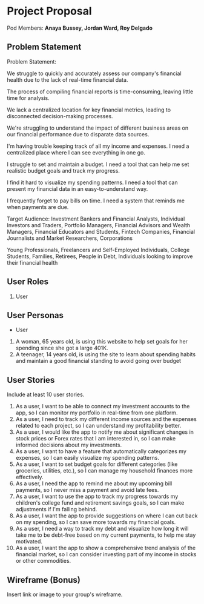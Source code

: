 # Project Proposal

Pod Members: **Anaya Bussey, Jordan Ward, Roy Delgado**

## Problem Statement

Problem Statement:

We struggle to quickly and accurately assess our company's financial health due to the lack of real-time financial data.

The process of compiling financial reports is time-consuming, leaving little time for analysis.

We lack a centralized location for key financial metrics, leading to disconnected decision-making processes.

We're struggling to understand the impact of different business areas on our financial performance due to disparate data sources.

I'm having trouble keeping track of all my income and expenses. I need a centralized place where I can see everything in one go.

I struggle to set and maintain a budget. I need a tool that can help me set realistic budget goals and track my progress.

I find it hard to visualize my spending patterns. I need a tool that can present my financial data in an easy-to-understand way.

I frequently forget to pay bills on time. I need a system that reminds me when payments are due.

Target Audience: 
Investment Bankers and Financial Analysts, Individual Investors and Traders, Portfolio Managers, Financial Advisors and Wealth Managers, Financial Educators and Students, Fintech Companies, Financial Journalists and Market Researchers, Corporations

Young Professionals, Freelancers and Self-Employed Individuals, College Students, Families, Retirees, People in Debt, Individuals looking to improve their financial health


## User Roles

1. User

## User Personas

- User
1. A woman, 65 years old, is using this website to help set goals for her spending since she got a large 401K.
2. A teenager, 14 years old, is using the site to learn about spending habits and maintain a good financial standing to avoid going over budget

## User Stories

Include at least 10 user stories.

1. As a user, I want to be able to connect my investment accounts to the app, so I can monitor my portfolio in real-time from one platform.
2. As a user, I need to track my different income sources and the expenses related to each project, so I can understand my profitability better.
3. As a user, I would like the app to notify me about significant changes in stock prices or Forex rates that I am interested in, so I can make informed decisions about my investments.
4. As a user, I want to have a feature that automatically categorizes my expenses, so I can easily visualize my spending patterns.
5. As a user, I want to set budget goals for different categories (like groceries, utilities, etc.), so I can manage my household finances more effectively.
6. As a user, I need the app to remind me about my upcoming bill payments, so I never miss a payment and avoid late fees.
7. As a user, I want to use the app to track my progress towards my children's college fund and retirement savings goals, so I can make adjustments if I'm falling behind.
8. As a user, I want the app to provide suggestions on where I can cut back on my spending, so I can save more towards my financial goals.
9. As a user, I need a way to track my debt and visualize how long it will take me to be debt-free based on my current payments, to help me stay motivated.
10. As a user, I want the app to show a comprehensive trend analysis of the financial market, so I can consider investing part of my income in stocks or other commodities.

## Wireframe (Bonus)

Insert link or image to your group's wireframe. 
